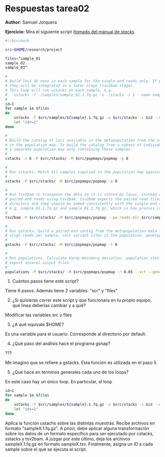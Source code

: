 # Respuestas tarea02

**Author:** Samuel Jorquera	


**Ejercicio:** Mira el siguiente script ([tomado del manual de *stacks*](https://catchenlab.life.illinois.edu/stacks/manual/#phand).

```bash
#!/bin/bash

src=$HOME/research/project

files=”sample_01
sample_02
sample_03”

#
# Build loci de novo in each sample for the single-end reads only. If paired-end reads are available, 
# they will be integrated in a later stage (tsv2bam stage).
# This loop will run ustacks on each sample, e.g.
#   ustacks -f ./samples/sample_01.1.fq.gz -o ./stacks -i 1 --name sample_01 -M 4 -p 8
#
id=1
for sample in $files
do
    ustacks -f $src/samples/${sample}.1.fq.gz -o $src/stacks -i $id --name $sample -M 4 -p 8
    let "id+=1"
done

# 
# Build the catalog of loci available in the metapopulation from the samples contained
# in the population map. To build the catalog from a subset of individuals, supply
# a separate population map only containing those samples.
#
cstacks -n 6 -P $src/stacks/ -M $src/popmaps/popmap -p 8

#
# Run sstacks. Match all samples supplied in the population map against the catalog.
#
sstacks -P $src/stacks/ -M $src/popmaps/popmap -p 8

#
# Run tsv2bam to transpose the data so it is stored by locus, instead of by sample. We will include
# paired-end reads using tsv2bam. tsv2bam expects the paired read files to be in the samples
# directory and they should be named consistently with the single-end reads,
# e.g. sample_01.1.fq.gz and sample_01.2.fq.gz, which is how process_radtags will output them.
#
tsv2bam -P $src/stacks/ -M $src/popmaps/popmap --pe-reads-dir $src/samples -t 8

#
# Run gstacks: build a paired-end contig from the metapopulation data (if paired-reads provided),
# align reads per sample, call variant sites in the population, genotypes in each individual.
#
gstacks -P $src/stacks/ -M $src/popmaps/popmap -t 8

#
# Run populations. Calculate Hardy-Weinberg deviation, population statistics, f-statistics
# export several output files.
#
populations -P $src/stacks/ -M $src/popmaps/popmap -r 0.65 --vcf --genepop --structure --fstats --hwe -t 8

```

1. Cuántos pasos tiene este script?

Tiene 6 pasos. Además tiene 2 variables: "scr" y "files"

2. ¿Si quisieras correr este script y que funcionara en tu propio equipo, qué línea deberías cambiar y a qué?

Modificar las variables src y files

3. ¿A qué equivale $HOME?

Es una variable para el usuario. Corresponde al directorio por default.

4. ¿Qué paso del análisis hace el programa gsnap?

???

Me imagino que se refiere a gstacks. Esta función es utilizada en el paso 5. 



5. ¿Qué hace en términos generales cada uno de los loops?

En este caso hay un único loop. En particular, el loop

```bash
id=1
for sample in $files
do
    ustacks -f $src/samples/${sample}.1.fq.gz -o $src/stacks -i $id --name $sample -M 4 -p 8
    let "id+=1"
done

```

Aplica la función ustachs sobre las distintas muestras. Recibe archivos en formato "sampleX.1.fq.gz". A priori, debe aplicar alguna transformación sobre los datos de un formato específico para ser ejecutado por cstacks, sstacks y tsv2bam. A juzgar por este último, deja los archivos sampleX.1.fq.gz en formato sampleX.tsv. Finalmente, asigna un ID a cada sample sobre el que se ejecuta el script.